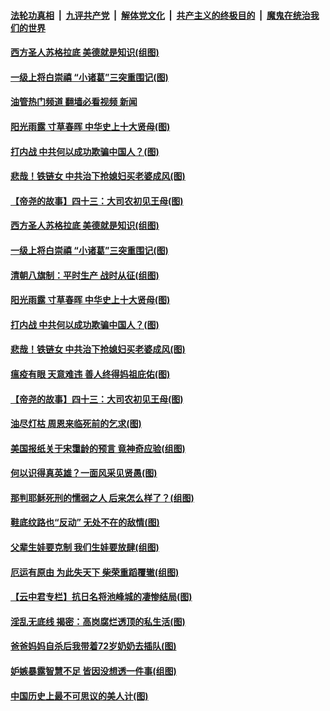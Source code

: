 ####  [法轮功真相](../../../../basic/blob/master/README.md?t=05090201) &nbsp;|&nbsp; [九评共产党](../../../../9ping.md/blob/master/README.md?t=05090201) &nbsp;|&nbsp; [解体党文化](../../../../jtdwh.md/blob/master/README.md?t=05090201)  &nbsp;|&nbsp; [共产主义的终极目的](../../../../gczydzjmd.md/blob/master/README.md?t=05090201) &nbsp;|&nbsp; [魔鬼在统治我们的世界](../../../../mgztzwmdsj.md/blob/master/README.md?t=05090201) 

#### [西方圣人苏格拉底 美德就是知识(组图)](../pages/p6/1005793.md?t=05090201) 

#### [一级上将白崇禧 “小诸葛”三突重围记(图)](../pages/p6/1005444.md?t=05090201) 

#### [油管热门频道 翻墙必看视频 新闻](http://45.76.130.85:81/youtube.html?05090201)

#### [阳光雨露 寸草春晖 中华史上十大贤母(图)](../pages/p6/1005722.md?t=05090201) 

#### [打内战 中共何以成功欺骗中国人？(图)](../pages/p6/1005559.md?t=05090201) 

#### [悲哉！铁链女 中共治下抢媳妇买老婆成风(图)](../pages/p6/1005645.md?t=05090201) 

#### [【帝尧的故事】四十三：大司农初见王母(图)](../pages/p6/981397.md?t=05090201) 

#### [西方圣人苏格拉底 美德就是知识(组图)](../pages/p6/1005793.md?t=05090201) 

#### [一级上将白崇禧 “小诸葛”三突重围记(图)](../pages/p6/1005444.md?t=05090201) 

#### [清朝八旗制：平时生产 战时从征(组图)](../pages/p6/1004625.md?t=05090201) 

#### [阳光雨露 寸草春晖 中华史上十大贤母(图)](../pages/p6/1005722.md?t=05090201) 

#### [打内战 中共何以成功欺骗中国人？(图)](../pages/p6/1005559.md?t=05090201) 

#### [悲哉！铁链女 中共治下抢媳妇买老婆成风(图)](../pages/p6/1005645.md?t=05090201) 

#### [瘟疫有眼 天意难违 善人终得妈祖庇佑(图)](../pages/p6/1005050.md?t=05090201) 

#### [【帝尧的故事】四十三：大司农初见王母(图)](../pages/p6/981397.md?t=05090201) 

#### [油尽灯枯 周恩来临死前的乞求(图)](../pages/p6/1005445.md?t=05090201) 

#### [美国报纸关于宋霭龄的预言 竟神奇应验(组图)](../pages/p6/1005567.md?t=05090201) 

#### [何以识得真英雄？一面风采见贤愚(图)](../pages/p6/1005577.md?t=05090201) 

#### [那判耶稣死刑的懦弱之人 后来怎么样了？(组图)](../pages/p6/1004920.md?t=05090201) 

#### [鞋底纹路也“反动” 无处不在的敌情(图)](../pages/p6/1005292.md?t=05090201) 

#### [父辈生娃要克制 我们生娃要放肆(组图)](../pages/p6/1004657.md?t=05090201) 

#### [厄运有原由 为此失天下 柴荣重蹈覆辙(组图)](../pages/p6/1005244.md?t=05090201) 

#### [【云中君专栏】抗日名将池峰城的凄惨结局(图)](../pages/p6/885519.md?t=05090201) 

#### [淫乱无底线 揭密：高岗腐烂透顶的私生活(图)](../pages/p6/996189.md?t=05090201) 

#### [爸爸妈妈自杀后我带着72岁奶奶去插队(图)](../pages/p6/1005176.md?t=05090201) 

#### [妒嫉暴露智慧不足 皆因没想透一件事(组图)](../pages/p6/1002054.md?t=05090201) 

#### [中国历史上最不可思议的美人计(图)](../pages/p6/1005165.md?t=05090201) 

<img src='http://gfw-breaker.win/goodnews/indexes/p6.md' width='0px' height='0px'/>
